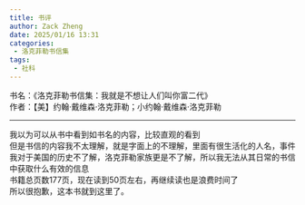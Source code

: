 ```yaml
---
title: 书评
author: Zack Zheng
date: 2025/01/16 13:31
categories:
 - 洛克菲勒书信集
tags:
 - 社科
---
```


书名：《洛克菲勒书信集：我就是不想让人们叫你富二代》       
作者：【美】约翰·戴维森·洛克菲勒；小约翰·戴维森·洛克菲勒     


------------------------

我以为可以从书中看到如书名的内容，比较直观的看到    
但是书信的内容我不太理解，就是字面上的不理解，里面有很生活化的人名，事件    
我对于美国的历史不了解，洛克菲勒家族更是不了解，所以我无法从其日常的书信中获取什么有效的信息    
书籍总页数177页，现在读到50页左右，再继续读也是浪费时间了    
所以很抱歉，这本书就到这里了。     
